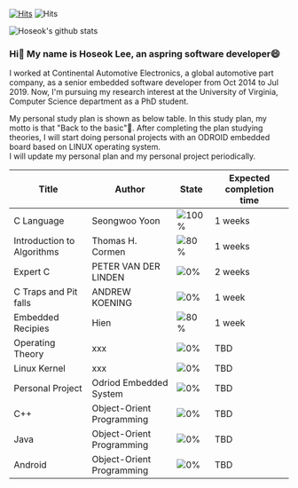 [![Hits](https://hits.seeyoufarm.com/api/count/incr/badge.svg?url=https%3A%2F%2Fgithub.com%2FBravoHoseok&count_bg=%2379C83D&title_bg=%23555555&icon=&icon_color=%23E7E7E7&title=hits&edge_flat=false)](https://hits.seeyoufarm.com)
![Hits](https://img.shields.io/github/followers/harimkang?label=Follow)

![Hoseok's github stats](https://github-readme-stats.vercel.app/api?username=BravoHoseok&show_icons=true)

### Hi👋 My name is Hoseok Lee, an aspring software developer😄
I worked at Continental Automotive Electronics, a global automotive part company, as a senior embedded software developer from Oct 2014 to Jul 2019.
Now, I'm pursuing my research interest at the University of Virginia, Computer Science department as a PhD student.

My personal study plan is shown as below table. In this study plan, my motto is that "Back to the basic"🌱.
After completing the plan studying theories, I will start doing personal projects with an ODROID embedded board based on LINUX operating system.  
I will update my personal plan and my personal project periodically.


| Title | Author | State | Expected completion time |
| ------ | ------ | ------ | ------ |
| C Language | Seongwoo Yoon | ![100%](https://progress-bar.dev/100/?width=200&title=NotStart) | 1 weeks |
| Introduction to Algorithms | Thomas H. Cormen | ![80%](https://progress-bar.dev/80/?width=200&title=NotStart) | 1 weeks |
| Expert C | PETER VAN DER LINDEN | ![0%](https://progress-bar.dev/0/?width=200&title=NotStart) | 2 weeks |
| C Traps and Pit falls | ANDREW KOENING | ![0%](https://progress-bar.dev/0/?width=200&title=NotStart) | 1 week |
| Embedded Recipies | Hien | ![80%](https://progress-bar.dev/80/?width=200&title=NotStart) | 1 week |
| Operating Theory | xxx | ![0%](https://progress-bar.dev/0/?width=200&title=NotStart) | TBD |
| Linux Kernel | xxx | ![0%](https://progress-bar.dev/0/?width=200&title=NotStart) | TBD |
| Personal Project | Odriod Embedded System | ![0%](https://progress-bar.dev/0/?width=200&title=NotStart) | TBD |
| C++ | Object-Orient Programming | ![0%](https://progress-bar.dev/0/?width=200&title=NotStart) | TBD |
| Java | Object-Orient Programming | ![0%](https://progress-bar.dev/0/?width=200&title=NotStart) | TBD |
| Android | Object-Orient Programming | ![0%](https://progress-bar.dev/0/?width=200&title=NotStart) | TBD |


<!-- [![Top Langs](https://github-readme-stats.vercel.app/api/top-langs/?username=BravoHoseok&langs_count=8)](https://github.com/BravoHoseok/github-readme-stats) -->


<!--
**BravoHoseok/BravoHoseok** is a ✨ _special_ ✨ repository because its `README.md` (this file) appears on your GitHub profile.

Here are some ideas to get you started:

- 🔭 I’m currently working on ...
- 🌱 I’m currently learning ...
- 👯 I’m looking to collaborate on ...
- 🤔 I’m looking for help with ...
- 💬 Ask me about ...
- 📫 How to reach me: ...
- 😄 Pronouns: ...
- ⚡ Fun fact: ...
-->
